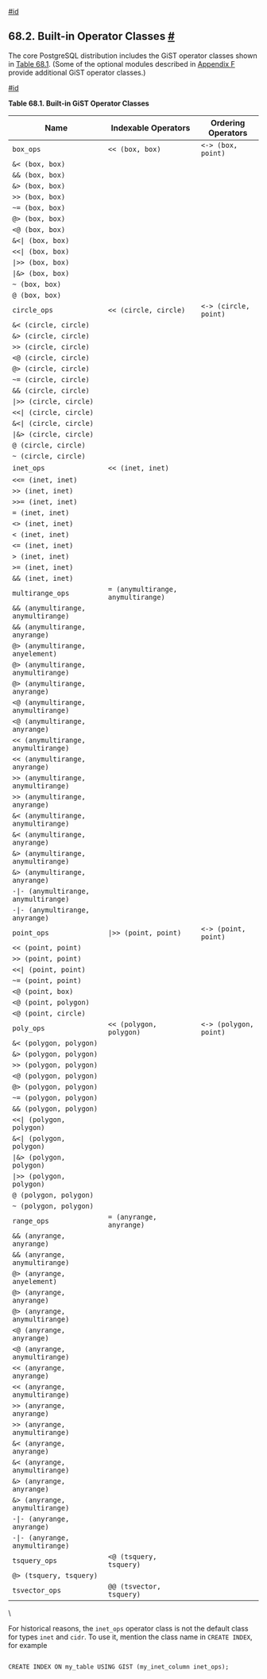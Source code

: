 [#id](#GIST-BUILTIN-OPCLASSES)

## 68.2. Built-in Operator Classes [#](#GIST-BUILTIN-OPCLASSES)

The core PostgreSQL distribution includes the GiST operator classes shown in [Table 68.1](gist-builtin-opclasses#GIST-BUILTIN-OPCLASSES-TABLE). (Some of the optional modules described in [Appendix F](contrib) provide additional GiST operator classes.)

[#id](#GIST-BUILTIN-OPCLASSES-TABLE)

**Table 68.1. Built-in GiST Operator Classes**

| Name                                  | Indexable Operators                | Ordering Operators     |
| ------------------------------------- | ---------------------------------- | ---------------------- |
| `box_ops`                             | `<< (box, box)`                    | `<-> (box, point)`     |
| `&< (box, box)`                       |                                    |                        |
| `&& (box, box)`                       |                                    |                        |
| `&> (box, box)`                       |                                    |                        |
| `>> (box, box)`                       |                                    |                        |
| `~= (box, box)`                       |                                    |                        |
| `@> (box, box)`                       |                                    |                        |
| `<@ (box, box)`                       |                                    |                        |
| `&<\| (box, box)`                     |                                    |                        |
| `<<\| (box, box)`                     |                                    |                        |
| `\|>> (box, box)`                     |                                    |                        |
| `\|&> (box, box)`                     |                                    |                        |
| `~ (box, box)`                        |                                    |                        |
| `@ (box, box)`                        |                                    |                        |
| `circle_ops`                          | `<< (circle, circle)`              | `<-> (circle, point)`  |
| `&< (circle, circle)`                 |                                    |                        |
| `&> (circle, circle)`                 |                                    |                        |
| `>> (circle, circle)`                 |                                    |                        |
| `<@ (circle, circle)`                 |                                    |                        |
| `@> (circle, circle)`                 |                                    |                        |
| `~= (circle, circle)`                 |                                    |                        |
| `&& (circle, circle)`                 |                                    |                        |
| `\|>> (circle, circle)`               |                                    |                        |
| `<<\| (circle, circle)`               |                                    |                        |
| `&<\| (circle, circle)`               |                                    |                        |
| `\|&> (circle, circle)`               |                                    |                        |
| `@ (circle, circle)`                  |                                    |                        |
| `~ (circle, circle)`                  |                                    |                        |
| `inet_ops`                            | `<< (inet, inet)`                  |                        |
| `<<= (inet, inet)`                    |                                    |                        |
| `>> (inet, inet)`                     |                                    |                        |
| `>>= (inet, inet)`                    |                                    |                        |
| `= (inet, inet)`                      |                                    |                        |
| `<> (inet, inet)`                     |                                    |                        |
| `< (inet, inet)`                      |                                    |                        |
| `<= (inet, inet)`                     |                                    |                        |
| `> (inet, inet)`                      |                                    |                        |
| `>= (inet, inet)`                     |                                    |                        |
| `&& (inet, inet)`                     |                                    |                        |
| `multirange_ops`                      | `= (anymultirange, anymultirange)` |                        |
| `&& (anymultirange, anymultirange)`   |                                    |                        |
| `&& (anymultirange, anyrange)`        |                                    |                        |
| `@> (anymultirange, anyelement)`      |                                    |                        |
| `@> (anymultirange, anymultirange)`   |                                    |                        |
| `@> (anymultirange, anyrange)`        |                                    |                        |
| `<@ (anymultirange, anymultirange)`   |                                    |                        |
| `<@ (anymultirange, anyrange)`        |                                    |                        |
| `<< (anymultirange, anymultirange)`   |                                    |                        |
| `<< (anymultirange, anyrange)`        |                                    |                        |
| `>> (anymultirange, anymultirange)`   |                                    |                        |
| `>> (anymultirange, anyrange)`        |                                    |                        |
| `&< (anymultirange, anymultirange)`   |                                    |                        |
| `&< (anymultirange, anyrange)`        |                                    |                        |
| `&> (anymultirange, anymultirange)`   |                                    |                        |
| `&> (anymultirange, anyrange)`        |                                    |                        |
| `-\|- (anymultirange, anymultirange)` |                                    |                        |
| `-\|- (anymultirange, anyrange)`      |                                    |                        |
| `point_ops`                           | `\|>> (point, point)`              | `<-> (point, point)`   |
| `<< (point, point)`                   |                                    |                        |
| `>> (point, point)`                   |                                    |                        |
| `<<\| (point, point)`                 |                                    |                        |
| `~= (point, point)`                   |                                    |                        |
| `<@ (point, box)`                     |                                    |                        |
| `<@ (point, polygon)`                 |                                    |                        |
| `<@ (point, circle)`                  |                                    |                        |
| `poly_ops`                            | `<< (polygon, polygon)`            | `<-> (polygon, point)` |
| `&< (polygon, polygon)`               |                                    |                        |
| `&> (polygon, polygon)`               |                                    |                        |
| `>> (polygon, polygon)`               |                                    |                        |
| `<@ (polygon, polygon)`               |                                    |                        |
| `@> (polygon, polygon)`               |                                    |                        |
| `~= (polygon, polygon)`               |                                    |                        |
| `&& (polygon, polygon)`               |                                    |                        |
| `<<\| (polygon, polygon)`             |                                    |                        |
| `&<\| (polygon, polygon)`             |                                    |                        |
| `\|&> (polygon, polygon)`             |                                    |                        |
| `\|>> (polygon, polygon)`             |                                    |                        |
| `@ (polygon, polygon)`                |                                    |                        |
| `~ (polygon, polygon)`                |                                    |                        |
| `range_ops`                           | `= (anyrange, anyrange)`           |                        |
| `&& (anyrange, anyrange)`             |                                    |                        |
| `&& (anyrange, anymultirange)`        |                                    |                        |
| `@> (anyrange, anyelement)`           |                                    |                        |
| `@> (anyrange, anyrange)`             |                                    |                        |
| `@> (anyrange, anymultirange)`        |                                    |                        |
| `<@ (anyrange, anyrange)`             |                                    |                        |
| `<@ (anyrange, anymultirange)`        |                                    |                        |
| `<< (anyrange, anyrange)`             |                                    |                        |
| `<< (anyrange, anymultirange)`        |                                    |                        |
| `>> (anyrange, anyrange)`             |                                    |                        |
| `>> (anyrange, anymultirange)`        |                                    |                        |
| `&< (anyrange, anyrange)`             |                                    |                        |
| `&< (anyrange, anymultirange)`        |                                    |                        |
| `&> (anyrange, anyrange)`             |                                    |                        |
| `&> (anyrange, anymultirange)`        |                                    |                        |
| `-\|- (anyrange, anyrange)`           |                                    |                        |
| `-\|- (anyrange, anymultirange)`      |                                    |                        |
| `tsquery_ops`                         | `<@ (tsquery, tsquery)`            |                        |
| `@> (tsquery, tsquery)`               |                                    |                        |
| `tsvector_ops`                        | `@@ (tsvector, tsquery)`           |                        |

\


For historical reasons, the `inet_ops` operator class is not the default class for types `inet` and `cidr`. To use it, mention the class name in `CREATE INDEX`, for example

```

CREATE INDEX ON my_table USING GIST (my_inet_column inet_ops);
```